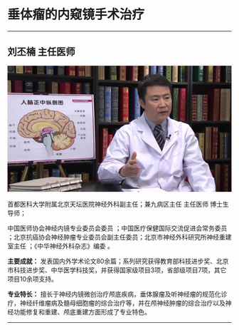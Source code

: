 # 垂体瘤的内窥镜手术治疗

---

## 刘丕楠 主任医师

![1679384355646](image/c07_003/1679384355646.png)

首都医科大学附属北京天坛医院神经外科副主任；兼九病区主任 主任医师 博士生导师；

中国医师协会神经内镜专业委员会委员 ；中国医疗保健国际交流促进会常务委员 ；北京抗癌协会神经肿瘤专业委员会副主任委员；北京市神经外科研究所神经重建室主任 ；《中华神经外科杂志》编委 。

**主要成就：** 发表国内外学术论文80余篇；系列研究获得教育部科技进步奖、北京市科技进步奖、中华医学科技奖，并获得国家级项目3项，省部级项目7项，其它项目10余项支持。

**专业特长：** 擅长于神经内镜微创治疗颅底疾病，垂体腺瘤及听神经瘤的规范化诊疗，神经纤维瘤病及髓母细胞瘤的综合治疗等，并在颅神经肿瘤的综合治疗以及神经功能修复和重建、颅底重建方面形成了专业特色。

---
